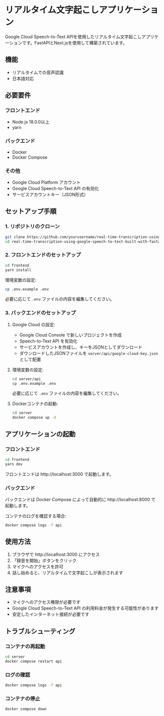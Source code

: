 # リアルタイム文字起こしアプリケーション

Google Cloud Speech-to-Text APIを使用したリアルタイム文字起こしアプリケーションです。FastAPIとNext.jsを使用して構築されています。

## 機能

- リアルタイムでの音声認識
- 日本語対応

## 必要要件

### フロントエンド
- Node.js 18.0.0以上
- yarn

### バックエンド
- Docker
- Docker Compose

### その他
- Google Cloud Platform アカウント
- Google Cloud Speech-to-Text API の有効化
- サービスアカウントキー（JSON形式）

## セットアップ手順

### 1. リポジトリのクローン

```bash
git clone https://github.com/yourusername/real-time-transcription-using-google-speech-to-text-built-with-fastapi-and-next.git
cd real-time-transcription-using-google-speech-to-text-built-with-fastapi-and-next
```

### 2. フロントエンドのセットアップ

```bash
cd frontend
yarn install
```

環境変数の設定:
```bash
cp .env.example .env
```
必要に応じて `.env` ファイルの内容を編集してください。

### 3. バックエンドのセットアップ

1. Google Cloud の設定:
   - Google Cloud Console で新しいプロジェクトを作成
   - Speech-to-Text API を有効化
   - サービスアカウントを作成し、キーをJSONとしてダウンロード
   - ダウンロードしたJSONファイルを `server/api/google-cloud-key.json` として配置

2. 環境変数の設定:
   ```bash
   cd server/api
   cp .env.example .env
   ```
   必要に応じて `.env` ファイルの内容を編集してください。

3. Dockerコンテナの起動:
   ```bash
   cd server
   docker compose up -d
   ```

## アプリケーションの起動

### フロントエンド

```bash
cd frontend
yarn dev
```

フロントエンドは http://localhost:3000 で起動します。

### バックエンド

バックエンドは Docker Compose によって自動的に http://localhost:8000 で起動します。

コンテナのログを確認する場合:
```bash
docker compose logs -f api
```

## 使用方法

1. ブラウザで http://localhost:3000 にアクセス
2. 「録音を開始」ボタンをクリック
3. マイクへのアクセスを許可
4. 話し始めると、リアルタイムで文字起こしが表示されます

## 注意事項

- マイクへのアクセス権限が必要です
- Google Cloud Speech-to-Text API の利用料金が発生する可能性があります
- 安定したインターネット接続が必要です

## トラブルシューティング

### コンテナの再起動
```bash
cd server
docker compose restart api
```

### ログの確認
```bash
docker compose logs -f api
```

### コンテナの停止
```bash
docker compose down
```
